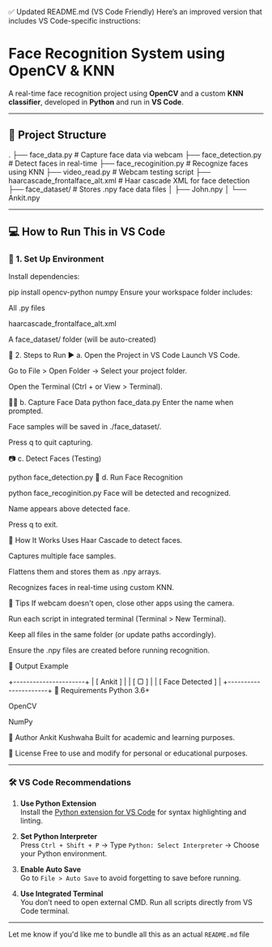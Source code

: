 ✅ Updated README.md (VS Code Friendly)
Here’s an improved version that includes VS Code-specific instructions:
# Face Recognition System using OpenCV & KNN

A real-time face recognition project using **OpenCV** and a custom **KNN classifier**, developed in **Python** and run in **VS Code**.

---

## 📁 Project Structure

.
├── face_data.py # Capture face data via webcam
├── face_detection.py # Detect faces in real-time
├── face_recoginition.py # Recognize faces using KNN
├── video_read.py # Webcam testing script
├── haarcascade_frontalface_alt.xml # Haar cascade XML for face detection
├── face_dataset/ # Stores .npy face data files
│ ├── John.npy
│ └── Ankit.npy

---

## 💻 How to Run This in VS Code

### 🔧 1. Set Up Environment

Install dependencies:

pip install opencv-python numpy
Ensure your workspace folder includes:

All .py files

haarcascade_frontalface_alt.xml

A face_dataset/ folder (will be auto-created)

🚀 2. Steps to Run
▶️ a. Open the Project in VS Code
Launch VS Code.

Go to File > Open Folder → Select your project folder.

Open the Terminal (Ctrl + or View > Terminal).

🧑‍💻 b. Capture Face Data
python face_data.py
Enter the name when prompted.

Face samples will be saved in ./face_dataset/.

Press q to quit capturing.

📷 c. Detect Faces (Testing)

python face_detection.py
🧠 d. Run Face Recognition

python face_recoginition.py
Face will be detected and recognized.

Name appears above detected face.

Press q to exit.

🧠 How It Works
Uses Haar Cascade to detect faces.

Captures multiple face samples.

Flattens them and stores them as .npy arrays.

Recognizes faces in real-time using custom KNN.

📌 Tips
If webcam doesn't open, close other apps using the camera.

Run each script in integrated terminal (Terminal > New Terminal).

Keep all files in the same folder (or update paths accordingly).

Ensure the .npy files are created before running recognition.

📸 Output Example

+----------------------+
| [  Ankit          ]  |
| [                ▢ ] |
| [  Face Detected  ]  |
+----------------------+
📂 Requirements
Python 3.6+

OpenCV

NumPy

👤 Author
Ankit Kushwaha
Built for academic and learning purposes.

📜 License
Free to use and modify for personal or educational purposes.

---

### 🛠 VS Code Recommendations

1. **Use Python Extension**  
   Install the [Python extension for VS Code](https://marketplace.visualstudio.com/items?itemName=ms-python.python) for syntax highlighting and linting.

2. **Set Python Interpreter**  
   Press `Ctrl + Shift + P` → Type `Python: Select Interpreter` → Choose your Python environment.

3. **Enable Auto Save**  
   Go to `File > Auto Save` to avoid forgetting to save before running.

4. **Use Integrated Terminal**  
   You don’t need to open external CMD. Run all scripts directly from VS Code terminal.

---

Let me know if you'd like me to bundle all this as an actual `README.md` file 
